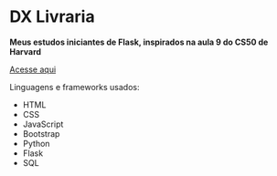 # DX Livraria
**Meus estudos iniciantes de Flask, inspirados na aula 9 do CS50 de Harvard**

[Acesse aqui](https://xaxadanilo.pythonanywhere.com/)
 
Linguagens e frameworks usados:
* HTML
* CSS
* JavaScript
* Bootstrap
* Python
* Flask
* SQL
